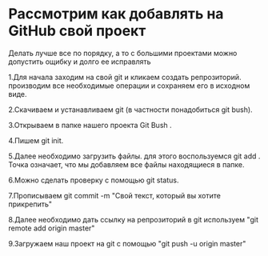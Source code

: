 # Рассмотрим как добавлять на GitHub свой проект
Делать лучше все по порядку, а то с большими проектами можно допустить ощибку и долго ее исправлять

1.Для начала заходим на свой git и кликаем создать репрозиторий.
производим все необходимые операции и сохраняем его в исходном виде.

2.Скачиваем и устанавливаем git (в частности понадобиться git bush).

3.Открываем в папке нашего проекта Git Bush .

4.Пишем git init.

5.Далее необходимо загрузить файлы. для этого воспользуемся git add .
Точка означает, что мы добавляем все файлы находящиеся в папке.

6.Можно сделать проверку с помощью git status.

7.Прописываем git commit -m "Свой текст, который вы хотите прикрепить"

8.Далее необходимо дать ссылку на репрозиторий в git
    используем "git remote add origin master"

9.Загружаем наш проект на git с помощью "git push -u origin master"